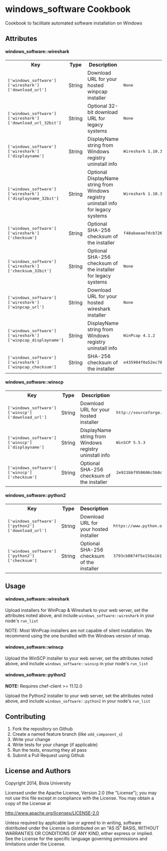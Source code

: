 windows_software Cookbook
=========================

Cookbook to facilitate automated software installation on Windows

Attributes
----------

#### windows_software::wireshark
<table>
  <tr>
    <th>Key</th>
    <th>Type</th>
    <th>Description</th>
    <th>Default</th>
  </tr>
  <tr>
    <td><tt>['windows_software']['wireshark']['download_url']</tt></td>
    <td>String</td>
    <td>Download URL for your hosted winpcap installer</td>
    <td><tt>None</tt></td>
  </tr>
  <tr>
    <td><tt>['windows_software']['wireshark']['download_url_32bit']</tt></td>
    <td>String</td>
    <td>Optional 32-bit download URL for legacy systems</td>
    <td><tt>None</tt></td>
  </tr>
  <tr>
    <td><tt>['windows_software']['wireshark']['displayname']</tt></td>
    <td>String</td>
    <td>DisplayName string from Windows registry uninstall info</td>
    <td><tt>Wireshark 1.10.3 (64-bit)</tt></td>
  </tr>
  <tr>
    <td><tt>['windows_software']['wireshark']['displayname_32bit']</tt></td>
    <td>String</td>
    <td>Optional DisplayName string from Windows registry uninstall info for legacy systems</td>
    <td><tt>Wireshark 1.10.3</tt></td>
  </tr>
  <tr>
    <td><tt>['windows_software']['wireshark']['checksum']</tt></td>
    <td>String</td>
    <td>Optional SHA-256 checksum of the installer</td>
    <td><tt>f48abaeae7dcb7261c252e26a871d3dfca272c54ecab0709bf1213258c515035</tt></td>
  </tr>
  <tr>
    <td><tt>['windows_software']['wireshark']['checksum_32bit']</tt></td>
    <td>String</td>
    <td>Optional SHA-256 checksum of the installer for legacy systems</td>
    <td><tt>None</tt></td>
  </tr>
  <tr>
    <td><tt>['windows_software']['wireshark']['winpcap_url']</tt></td>
    <td>String</td>
    <td>Download URL for your hosted wireshark installer</td>
    <td><tt>None</tt></td>
  </tr>
  <tr>
    <td><tt>['windows_software']['wireshark']['winpcap_displayname']</tt></td>
    <td>String</td>
    <td>DisplayName string from Windows registry uninstall info</td>
    <td><tt>WinPcap 4.1.2</tt></td>
  </tr>
  <tr>
    <td><tt>['windows_software']['wireshark']['winpcap_checksum']</tt></td>
    <td>String</td>
    <td>SHA-256 checksum of the installer</td>
    <td><tt>e435984f0a52ec78e996200ddb2c8ec3359af87ec58d1bc611cc15789e68373d</tt></td>
  </tr>
</table>

#### windows_software::winscp
<table>
  <tr>
    <th>Key</th>
    <th>Type</th>
    <th>Description</th>
    <th>Default</th>
  </tr>
  <tr>
    <td><tt>['windows_software']['winscp']['download_url']</tt></td>
    <td>String</td>
    <td>Download URL for your hosted installer</td>
    <td><tt>http://sourceforge.net/projects/winscp/files/WinSCP/5.5.3/winscp553setup.exe/download</tt></td>
  </tr>
  <tr>
    <td><tt>['windows_software']['winscp']['displayname']</tt></td>
    <td>String</td>
    <td>DisplayName string from Windows registry uninstall info</td>
    <td><tt>WinSCP 5.5.3</tt></td>
  </tr>
  <tr>
    <td><tt>['windows_software']['winscp']['checksum']</tt></td>
    <td>String</td>
    <td>Optional SHA-256 checksum of the installer</td>
    <td><tt>2e921bbf950606c5b0c9a1e1bd701139abc61606933c07d8dfb03b7febdea066</tt></td>
  </tr>
</table>

#### windows_software::python2
<table>
  <tr>
    <th>Key</th>
    <th>Type</th>
    <th>Description</th>
    <th>Default</th>
  </tr>
  <tr>
    <td><tt>['windows_software']['python2']['download_url']</tt></td>
    <td>String</td>
    <td>Download URL for your hosted installer</td>
    <td><tt>https://www.python.org/ftp/python/2.7.6/python-2.7.6.amd64.msi</tt></td>
  </tr>
  <tr>
    <td><tt>['windows_software']['python2']['checksum']</tt></td>
    <td>String</td>
    <td>Optional SHA-256 checksum of the installer</td>
    <td><tt>3793cb8874f5e156a161239fea04ad98829d4ecf623d52d43513780837eb4807</tt></td>
  </tr>
</table>

Usage
-----
#### windows_software::wireshark

Upload installers for WinPcap & Wireshark to your web server, set the attributes noted above, and include `windows_software::wireshark` in your node's `run_list`

NOTE: Most WinPcap installers are not capable of silent installation. We recommend using the one bundled with the Windows version of nmap.

#### windows_software::winscp

Upload the WinSCP installer to your web server, set the attributes noted above, and include `windows_software::winscp` in your node's `run_list`

#### windows_software::python2

**NOTE:** Requires chef-client >= 11.12.0

Upload the Python2 installer to your web server, set the attributes noted above, and include `windows_software::python2` in your node's `run_list`

Contributing
------------

1. Fork the repository on Github
2. Create a named feature branch (like `add_component_x`)
3. Write your change
4. Write tests for your change (if applicable)
5. Run the tests, ensuring they all pass
6. Submit a Pull Request using Github

License and Authors
-------------------
 Copyright 2014, Biola University 

 Licensed under the Apache License, Version 2.0 (the "License");
 you may not use this file except in compliance with the License.
 You may obtain a copy of the License at

 http://www.apache.org/licenses/LICENSE-2.0

 Unless required by applicable law or agreed to in writing, software
 distributed under the License is distributed on an "AS IS" BASIS,
 WITHOUT WARRANTIES OR CONDITIONS OF ANY KIND, either express or implied.
 See the License for the specific language governing permissions and
 limitations under the License.

